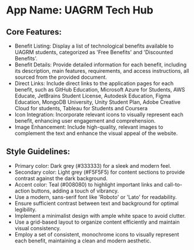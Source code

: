 # **App Name**: UAGRM Tech Hub

## Core Features:

- Benefit Listing: Display a list of technological benefits available to UAGRM students, categorized as 'Free Benefits' and 'Discounted Benefits'.
- Benefit Details: Provide detailed information for each benefit, including its description, main features, requirements, and access instructions, all sourced from the provided document.
- Direct Links: Include direct links to the application pages for each benefit, such as GitHub Education, Microsoft Azure for Students, AWS Educate, JetBrains Student License, Autodesk Education, Figma Education, MongoDB University, Unity Student Plan, Adobe Creative Cloud for students, Tableau for Students and Coursera
- Icon Integration: Incorporate relevant icons to visually represent each benefit, enhancing user engagement and comprehension.
- Image Enhancement: Include high-quality, relevant images to complement the text and enhance the visual appeal of the website.

## Style Guidelines:

- Primary color: Dark grey (#333333) for a sleek and modern feel.
- Secondary color: Light grey (#F5F5F5) for content sections to provide contrast against the dark background.
- Accent color: Teal (#008080) to highlight important links and call-to-action buttons, adding a touch of vibrancy.
- Use a modern, sans-serif font like 'Roboto' or 'Lato' for readability.
- Ensure sufficient contrast between text and background for optimal legibility.
- Implement a minimalist design with ample white space to avoid clutter.
- Use a grid-based layout to organize content efficiently and maintain visual consistency.
- Employ a set of consistent, monochrome icons to visually represent each benefit, maintaining a clean and modern aesthetic.